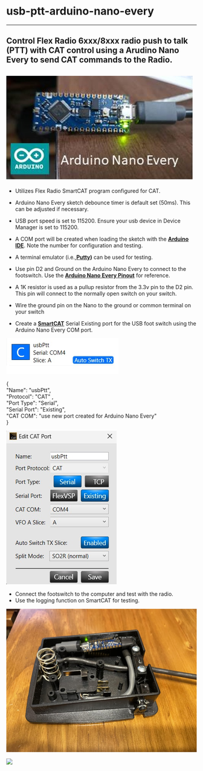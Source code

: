 <h1>usb-ptt-arduino-nano-every</h1>

----------
<h2>Control Flex Radio 6xxx/8xxx radio push to talk (PTT) with CAT control using a Arudino Nano Every to send CAT commands to the Radio. </h2>  

<img src="https://github.com/w8be/usb-ptt-arduino-nano-every/blob/main/NanoEvery.jpg?raw=true"></src>
----------
* Utilizes Flex Radio SmartCAT program configured for CAT.
  
* Arduino Nano Every sketch debounce timer is default set (50ms).  This can be adjusted if necessary.
* USB port speed is set to 115200.  Ensure your usb device in Device Manager is set to 115200.
* A COM port will be created when loading the sketch with the **[Arduino IDE](https://www.arduino.cc/en/software)**. Note the number for configuration and testing.
  
* A terminal emulator (i.e.,**[Putty](https://www.putty.org/))** can be used for testing.

* Use pin D2 and Ground on the Arduino Nano Every to connect to the footswitch.  Use the **[Arduino Nano Every Pinout](https://content.arduino.cc/assets/Pinout-NANOevery_latest.pdf)** for reference.

* A 1K resistor is used as a pullup resistor from the 3.3v pin to the D2 pin. This pin will connect to the normally open switch on your switch.

  
* Wire the ground pin on the Nano to the ground or common terminal on your switch

* Create a **[SmartCAT](https://www.flexradio.com/documentation/smartsdr-cat-user-guide-pdf/)** Serial Existing port for the USB foot switch using the Arduino Nano Every COM port.

<img src ="https://github.com/w8be/usb-ptt-arduino-nano-every/blob/main/usbptt1.jpg?raw=true"></img>

  { <br>
    "Name": "usbPtt",<br>
    "Protocol": "CAT" ,<br>
    "Port Type": "Serial",<br>
    "Serial Port": "Existing",<br>
    "CAT COM": "use new port created for Arduino Nano Every" <br>
  }

<img src ="https://github.com/w8be/usb-ptt-arduino-nano-every/blob/main/usbptt2.jpg?raw=true"></img>

* Connect the footswitch to the computer and test with the radio.  
* Use the logging function on SmartCAT  for testing.

  

<img src = "https://github.com/w8be/usb-ptt-arduino-nano-every/raw/main/usbpttarduinonanoevery2%20(1).jpg?raw=true"></img>

<img src = "https://github.com/user-attachments/assets/4e6c2c09-fb3d-4c18-9a87-f6d7b8926a3d"></img>
